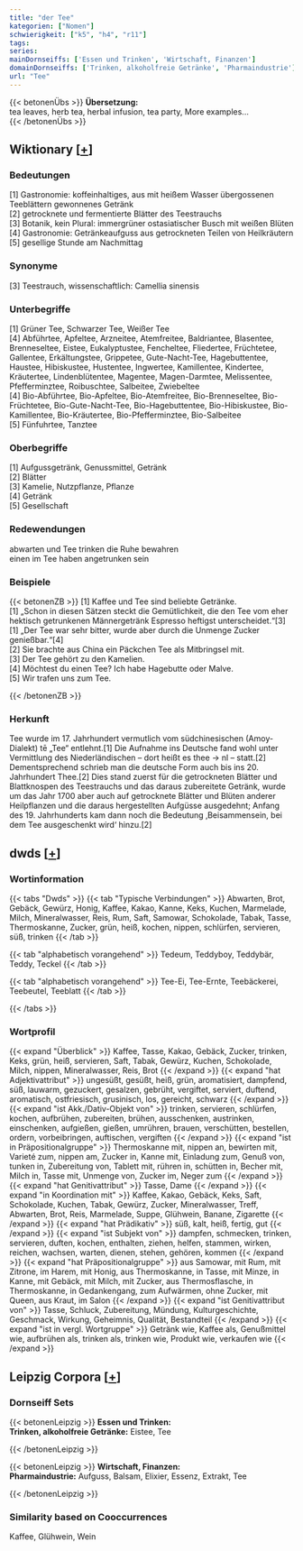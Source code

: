 ```yaml
---
title: "der Tee"
kategorien: ["Nomen"]
schwierigkeit: ["k5", "h4", "r11"]
tags:
series:
mainDornseiffs: ['Essen und Trinken', 'Wirtschaft, Finanzen']
domainDornseiffs: ['Trinken, alkoholfreie Getränke', 'Pharmaindustrie']
url: "Tee"
---
```


{{< betonenÜbs >}}
**Übersetzung:**  
tea leaves, herb tea, herbal infusion, tea party, More examples...  
{{< /betonenÜbs >}}

## Wiktionary [[+](https://de.wiktionary.org/wiki/Tee)]

### Bedeutungen
[1] Gastronomie: koffeinhaltiges, aus mit heißem Wasser übergossenen Teeblättern gewonnenes Getränk  
[2] getrocknete und fermentierte Blätter des Teestrauchs  
[3] Botanik, kein Plural: immergrüner ostasiatischer Busch mit weißen Blüten  
[4] Gastronomie: Getränkeaufguss aus getrockneten Teilen von Heilkräutern  
[5] gesellige Stunde am Nachmittag  

### Synonyme
[3] Teestrauch, wissenschaftlich: Camellia sinensis  

### Unterbegriffe
[1] Grüner Tee, Schwarzer Tee, Weißer Tee  
[4] Abführtee, Apfeltee, Arzneitee, Atemfreitee, Baldriantee, Blasentee, Brenneseltee, Eistee, Eukalyptustee, Fencheltee, Fliedertee, Früchtetee, Gallentee, Erkältungstee, Grippetee, Gute-Nacht-Tee, Hagebuttentee, Haustee, Hibiskustee, Hustentee, Ingwertee, Kamillentee, Kindertee, Kräutertee, Lindenblütentee, Magentee, Magen-Darmtee, Melissentee, Pfefferminztee, Roibuschtee, Salbeitee, Zwiebeltee  
[4] Bio-Abführtee, Bio-Apfeltee, Bio-Atemfreitee, Bio-Brenneseltee, Bio-Früchtetee, Bio-Gute-Nacht-Tee, Bio-Hagebuttentee, Bio-Hibiskustee, Bio-Kamillentee, Bio-Kräutertee, Bio-Pfefferminztee, Bio-Salbeitee  
[5] Fünfuhrtee, Tanztee  

### Oberbegriffe
[1] Aufgussgetränk, Genussmittel, Getränk  
[2] Blätter  
[3] Kamelie, Nutzpflanze, Pflanze  
[4] Getränk  
[5] Gesellschaft  

### Redewendungen
abwarten und Tee trinken die Ruhe bewahren  
einen im Tee haben angetrunken sein  

### Beispiele
{{< betonenZB >}}
[1] Kaffee und Tee sind beliebte Getränke.  
[1] „Schon in diesen Sätzen steckt die Gemütlichkeit, die den Tee vom eher hektisch getrunkenen Männergetränk Espresso heftigst unterscheidet.“[3]  
[1] „Der Tee war sehr bitter, wurde aber durch die Unmenge Zucker genießbar.“[4]  
[2] Sie brachte aus China ein Päckchen Tee als Mitbringsel mit.  
[3] Der Tee gehört zu den Kamelien.  
[4] Möchtest du einen Tee? Ich habe Hagebutte oder Malve.  
[5] Wir trafen uns zum Tee.  

{{< /betonenZB >}}
### Herkunft
Tee wurde im 17. Jahrhundert vermutlich vom südchinesischen (Amoy-Dialekt) tē „Tee“ entlehnt.[1] Die Aufnahme ins Deutsche fand wohl unter Vermittlung des Niederländischen – dort heißt es thee → nl – statt.[2] Dementsprechend schrieb man die deutsche Form auch bis ins 20. Jahrhundert Thee.[2] Dies stand zuerst für die getrockneten Blätter und Blattknospen des Teestrauchs und das daraus zubereitete Getränk, wurde um das Jahr 1700 aber auch auf getrocknete Blätter und Blüten anderer Heilpflanzen und die daraus hergestellten Aufgüsse ausgedehnt; Anfang des 19. Jahrhunderts kam dann noch die Bedeutung ‚Beisammensein, bei dem Tee ausgeschenkt wird‘ hinzu.[2]  



## dwds [[+](https://www.dwds.de/wb/Tee)]

### Wortinformation
{{< tabs "Dwds" >}}
{{< tab "Typische Verbindungen" >}}
Abwarten, Brot, Gebäck, Gewürz, Honig, Kaffee, Kakao, Kanne, Keks, Kuchen, Marmelade, Milch, Mineralwasser, Reis, Rum, Saft, Samowar, Schokolade, Tabak, Tasse, Thermoskanne, Zucker, grün, heiß, kochen, nippen, schlürfen, servieren, süß, trinken
{{< /tab >}}

{{< tab "alphabetisch vorangehend" >}}
Tedeum, Teddyboy, Teddybär, Teddy, Teckel
{{< /tab >}}

{{< tab "alphabetisch vorangehend" >}}
Tee-Ei, Tee-Ernte, Teebäckerei, Teebeutel, Teeblatt
{{< /tab >}}

{{< /tabs >}}

### Wortprofil
{{< expand "Überblick" >}} Kaffee, Tasse, Kakao, Gebäck, Zucker, trinken, Keks, grün, heiß, servieren, Saft, Tabak, Gewürz, Kuchen, Schokolade, Milch, nippen, Mineralwasser, Reis, Brot {{< /expand >}}
{{< expand "hat Adjektivattribut" >}} ungesüßt, gesüßt, heiß, grün, aromatisiert, dampfend, süß, lauwarm, gezuckert, gesalzen, gebrüht, vergiftet, serviert, duftend, aromatisch, ostfriesisch, grusinisch, los, gereicht, schwarz {{< /expand >}}
{{< expand "ist Akk./Dativ-Objekt von" >}} trinken, servieren, schlürfen, kochen, aufbrühen, zubereiten, brühen, ausschenken, austrinken, einschenken, aufgießen, gießen, umrühren, brauen, verschütten, bestellen, ordern, vorbeibringen, auftischen, vergiften {{< /expand >}}
{{< expand "ist in Präpositionalgruppe" >}} Thermoskanne mit, nippen an, bewirten mit, Varieté zum, nippen am, Zucker in, Kanne mit, Einladung zum, Genuß von, tunken in, Zubereitung von, Tablett mit, rühren in, schütten in, Becher mit, Milch in, Tasse mit, Unmenge von, Zucker im, Neger zum {{< /expand >}}
{{< expand "hat Genitivattribut" >}} Tasse, Dame {{< /expand >}}
{{< expand "in Koordination mit" >}} Kaffee, Kakao, Gebäck, Keks, Saft, Schokolade, Kuchen, Tabak, Gewürz, Zucker, Mineralwasser, Treff, Abwarten, Brot, Reis, Marmelade, Suppe, Glühwein, Banane, Zigarette {{< /expand >}}
{{< expand "hat Prädikativ" >}} süß, kalt, heiß, fertig, gut {{< /expand >}}
{{< expand "ist Subjekt von" >}} dampfen, schmecken, trinken, servieren, duften, kochen, enthalten, ziehen, helfen, stammen, wirken, reichen, wachsen, warten, dienen, stehen, gehören, kommen {{< /expand >}}
{{< expand "hat Präpositionalgruppe" >}} aus Samowar, mit Rum, mit Zitrone, im Harem, mit Honig, aus Thermoskanne, in Tasse, mit Minze, in Kanne, mit Gebäck, mit Milch, mit Zucker, aus Thermosflasche, in Thermoskanne, in Gedankengang, zum Aufwärmen, ohne Zucker, mit Queen, aus Kraut, im Salon {{< /expand >}}
{{< expand "ist Genitivattribut von" >}} Tasse, Schluck, Zubereitung, Mündung, Kulturgeschichte, Geschmack, Wirkung, Geheimnis, Qualität, Bestandteil {{< /expand >}}
{{< expand "ist in vergl. Wortgruppe" >}} Getränk wie, Kaffee als, Genußmittel wie, aufbrühen als, trinken als, trinken wie, Produkt wie, verkaufen wie {{< /expand >}}

## Leipzig Corpora [[+](https://corpora.uni-leipzig.de/en/res?word=Tee&corpusId=deu_newscrawl-public_2018)]

### Dornseiff Sets
{{< betonenLeipzig >}}
**Essen und Trinken:**  
**Trinken, alkoholfreie Getränke:** Eistee, Tee  

{{< /betonenLeipzig >}}


{{< betonenLeipzig >}}
**Wirtschaft, Finanzen:**  
**Pharmaindustrie:** Aufguss, Balsam, Elixier, Essenz, Extrakt, Tee  

{{< /betonenLeipzig >}}

### Similarity based on Cooccurrences
Kaffee, Glühwein, Wein

